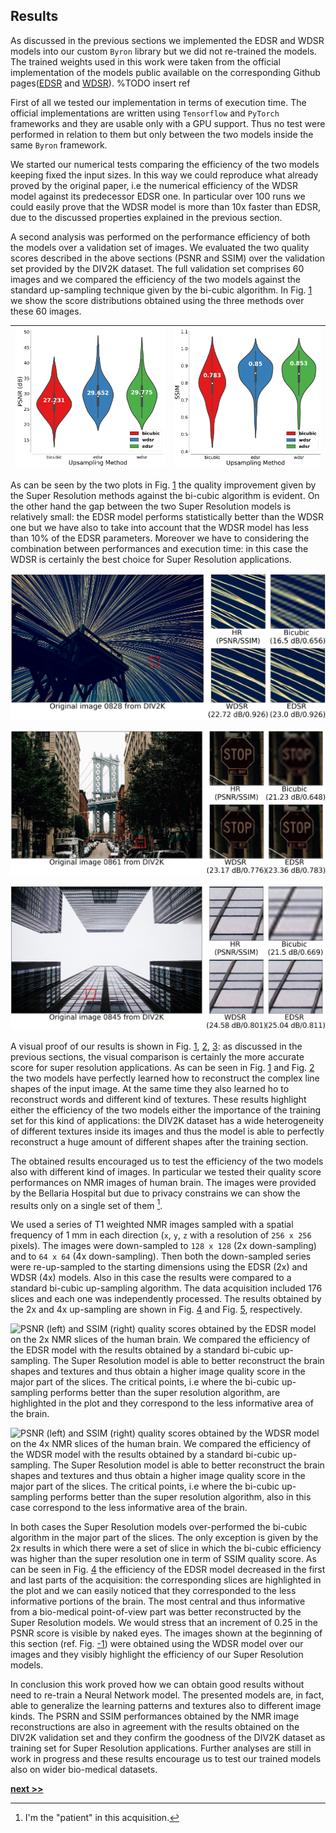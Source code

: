 ## Results

As discussed in the previous sections we implemented the EDSR and WDSR models into our custom `Byron` library but we did not re-trained the models.
The trained weights used in this work were taken from the official implementation of the models public available on the corresponding Github pages([EDSR]() and [WDSR]()). %TODO insert ref

First of all we tested our implementation in terms of execution time.
The official implementations are written using `Tensorflow` and `PyTorch` frameworks and they are usable only with a GPU support.
Thus no test were performed in relation to them but only between the two models inside the same `Byron` framework.

We started our numerical tests comparing the efficiency of the two models keeping fixed the input sizes.
In this way we could reproduce what already proved by the original paper, i.e the numerical efficiency of the WDSR model against its predecessor EDSR one.
In particular over 100 runs we could easily prove that the WDSR model is more than 10x faster than EDSR, due to the discussed properties explained in the previous section.

A second analysis was performed on the performance efficiency of both the models over a validation set of images.
We evaluated the two quality scores described in the above sections (PSNR and SSIM) over the validation set provided by the DIV2K dataset.
The full validation set comprises 60 images and we compared the efficiency of the two models against the standard up-sampling technique given by the bi-cubic algorithm.
In Fig. [1](../../../../img/sr_val_psnr.png) we show the score distributions obtained using the three methods over these 60 images.


| ![Comparison of performances between the bi-cubic up-sampling and EDSR and WDSR Super Resolution models on the DIV2K validation set. The performances are obtained down-sampling the input images and the re-up-sampled according to the desired scale factor: the chosen scale factor is 4x. **(left)** PSNR score on the 60 validation images.](../../../../img/sr_val_psnr.png) | ![**(right)** SSIM score on the 60 validation images.](../../../../img/sr_val_ssim.png) |
|:----:|:----:|


As can be seen by the two plots in Fig. [1](../../../../img/sr_val_ssim.png) the quality improvement given by the Super Resolution methods against the bi-cubic algorithm is evident.
On the other hand the gap between the two Super Resolution models is relatively small: the EDSR model performs statistically better than the WDSR one but we have also to take into account that the WDSR model has less than 10% of the EDSR parameters.
Moreover we have to considering the combination between performances and execution time: in this case the WDSR is certainly the best choice for Super Resolution applications.

![Super Resolution visual example extracted from the DIV2K validation set. The quality score in terms of PSNR and SSIM are compared between a standard bi-cubic up-sampling and the EDSR and WDSR models.](../../../../img/sr_res1.png)

![Super Resolution visual example extracted from the DIV2K validation set. The quality score in terms of PSNR and SSIM are compared between a standard bi-cubic up-sampling and the EDSR and WDSR models.](../../../../img/sr_res2.png)

![Super Resolution visual example extracted from the DIV2K validation set. The quality score in terms of PSNR and SSIM are compared between a standard bi-cubic up-sampling and the EDSR and WDSR models.](../../../../img/sr_res3.png)

A visual proof of our results is shown in Fig. [1](../../../../img/sr_res1.png), [2](../../../../img/sr_res2.png), [3](../../../../img/sr_res3.png): as discussed in the previous sections, the visual comparison is certainly the more accurate score for super resolution applications.
As can be seen in Fig. [1](../../../../img/sr_res1.png) and Fig. [2](../../../../img/sr_res2.png) the two models have perfectly learned how to reconstruct the complex line shapes of the input image.
At the same time they also learned ho to reconstruct words and different kind of textures.
These results highlight either the efficiency of the two models either the importance of the training set for this kind of applications: the DIV2K dataset has a wide heterogeneity of different textures inside its images and thus the model is able to perfectly reconstruct a huge amount of different shapes after the training section.

The obtained results encouraged us to test the efficiency of the two models also with different kind of images.
In particular we tested their quality score performances on NMR images of human brain.
The images were provided by the Bellaria Hospital but due to privacy constrains we can show the results only on a single set of them [^1].

We used a series of T1 weighted NMR images sampled with a spatial frequency of 1 mm in each direction (`x`, `y`, `z` with a resolution of `256 x 256` pixels).
The images were down-sampled to `128 x 128` (2x down-sampling) and to `64 x 64` (4x down-sampling).
Then both the down-sampled series were re-up-sampled to the starting dimensions using the EDSR (2x) and WDSR (4x) models.
Also in this case the results were compared to a standard bi-cubic up-sampling algorithm.
The data acquisition included 176 slices and each one was independently processed.
The results obtained by the 2x and 4x up-sampling are shown in Fig. [4](../../../../img/sr_psnr_ssim_x2.svg) and Fig. [5](../../../../img/sr_psnr_ssim_x4.svg), respectively.

![PSNR (left) and SSIM (right) quality scores obtained by the EDSR model on the 2x NMR slices of the human brain. We compared the efficiency of the EDSR model with the results obtained by a standard bi-cubic up-sampling. The Super Resolution model is able to better reconstruct the brain shapes and textures and thus obtain a higher image quality score in the major part of the slices. The critical points, i.e where the bi-cubic up-sampling performs better than the super resolution algorithm, are highlighted in the plot and they correspond to the less informative area of the brain.](https://raw.githubusercontent.com/Nico-Curti/PhDthesis/master/img/sr_psnr_ssim_x2.svg?token=AF4CJX73B7C56X4M7323DQK5WIHLG&sanitize=true)

![PSNR (left) and SSIM (right) quality scores obtained by the WDSR model on the 4x NMR slices of the human brain. We compared the efficiency of the WDSR model with the results obtained by a standard bi-cubic up-sampling. The Super Resolution model is able to better reconstruct the brain shapes and textures and thus obtain a higher image quality score in the major part of the slices. The critical points, i.e where the bi-cubic up-sampling performs better than the super resolution algorithm, also in this case correspond to the less informative area of the brain.](https://raw.githubusercontent.com/Nico-Curti/PhDthesis/master/img/sr_psnr_ssim_x4.svg?token=AF4CJX3KK6HDD6PNDKYUWVC5WIHLU&sanitize=true)

In both cases the Super Resolution models over-performed the bi-cubic algorithm in the major part of the slices.
The only exception is given by the 2x results in which there were a set of slice in which the bi-cubic efficiency was higher than the super resolution one in term of SSIM quality score.
As can be seen in Fig. [4](../../../../img/sr_psnr_ssim_x2.svg) the efficiency of the EDSR model decreased in the first and last parts of the acquisition: the corresponding slices are highlighted in the plot and we can easily noticed that they corresponded to the less informative portions of the brain.
The most central and thus informative from a bio-medical point-of-view part was better reconstructed by the Super Resolution models.
We would stress that an increment of 0.25 in the PSNR score is visible by naked eyes.
The images shown at the beginning of this section (ref. Fig. [-1](../../../../img/sr_wow.svg)) were obtained using the WDSR model over our images and they visibly highlight the efficiency of our Super Resolution models.

In conclusion this work proved how we can obtain good results without need to re-train a Neural Network model.
The presented models are, in fact, able to generalize the learning patterns and textures also to different image kinds.
The PSRN and SSIM performances obtained by the NMR image reconstructions are also in agreement with the results obtained on the DIV2K validation set and they confirm the goodness of the DIV2K dataset as training set for Super Resolution applications.
Further analyses are still in work in progress and these results encourage us to test our trained models also on wider bio-medical datasets.


[^1]: I'm the "patient" in this acquisition.

[**next >>**](../ObjectDetection/README.md)
